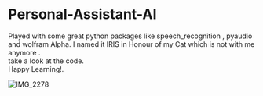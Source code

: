 # Personal-Assistant-AI
Played with some great python packages like speech_recognition , pyaudio and wolfram Alpha.
I named it IRIS in Honour of my Cat which is not with me anymore .&nbsp;  
take a look at the code.&nbsp;  
Happy Learning!.&nbsp; 


![IMG_2278](https://user-images.githubusercontent.com/85788605/190888313-59b20608-8933-4305-bd88-10dbb96b1a5d.jpg)
